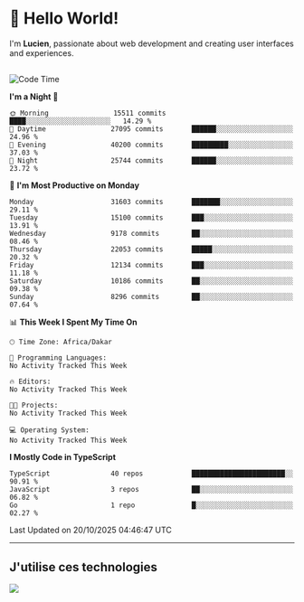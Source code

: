 # 👋 Hello World!

I'm **Lucien**, passionate about web development and creating user interfaces and experiences.

##

<!--START_SECTION:waka-->
![Code Time](http://img.shields.io/badge/Code%20Time-3%2C921%20hrs%2018%20mins-blue)

**I'm a Night 🦉** 

```text
🌞 Morning                15511 commits       ████░░░░░░░░░░░░░░░░░░░░░   14.29 % 
🌆 Daytime                27095 commits       ██████░░░░░░░░░░░░░░░░░░░   24.96 % 
🌃 Evening                40200 commits       █████████░░░░░░░░░░░░░░░░   37.03 % 
🌙 Night                  25744 commits       ██████░░░░░░░░░░░░░░░░░░░   23.72 % 
```
📅 **I'm Most Productive on Monday** 

```text
Monday                   31603 commits       ███████░░░░░░░░░░░░░░░░░░   29.11 % 
Tuesday                  15100 commits       ███░░░░░░░░░░░░░░░░░░░░░░   13.91 % 
Wednesday                9178 commits        ██░░░░░░░░░░░░░░░░░░░░░░░   08.46 % 
Thursday                 22053 commits       █████░░░░░░░░░░░░░░░░░░░░   20.32 % 
Friday                   12134 commits       ███░░░░░░░░░░░░░░░░░░░░░░   11.18 % 
Saturday                 10186 commits       ██░░░░░░░░░░░░░░░░░░░░░░░   09.38 % 
Sunday                   8296 commits        ██░░░░░░░░░░░░░░░░░░░░░░░   07.64 % 
```


📊 **This Week I Spent My Time On** 

```text
🕑︎ Time Zone: Africa/Dakar

💬 Programming Languages: 
No Activity Tracked This Week

🔥 Editors: 
No Activity Tracked This Week

🐱‍💻 Projects: 
No Activity Tracked This Week

💻 Operating System: 
No Activity Tracked This Week
```

**I Mostly Code in TypeScript** 

```text
TypeScript               40 repos            ███████████████████████░░   90.91 % 
JavaScript               3 repos             ██░░░░░░░░░░░░░░░░░░░░░░░   06.82 % 
Go                       1 repo              █░░░░░░░░░░░░░░░░░░░░░░░░   02.27 % 
```




 Last Updated on 20/10/2025 04:46:47 UTC
<!--END_SECTION:waka-->
---

## J'utilise ces technologies

<p align="left">
  <a href="https://skillicons.dev">
    <img src="https://skillicons.dev/icons?i=ts,js,go,ruby,css,scss,tailwind,react,vite,nextjs,docker,figma,ableton" />
  </a>
</p>

